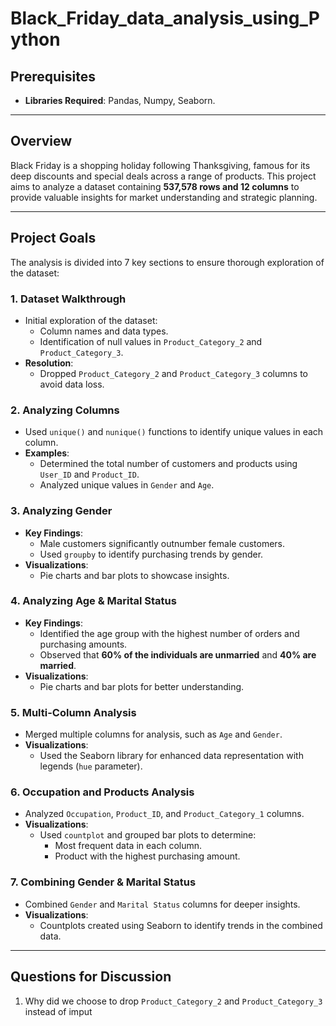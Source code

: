 # Black_Friday_data_analysis_using_Python

## Prerequisites
- **Libraries Required**: Pandas, Numpy, Seaborn.

---

## Overview
Black Friday is a shopping holiday following Thanksgiving, famous for its deep discounts and special deals across a range of products. This project aims to analyze a dataset containing **537,578 rows and 12 columns** to provide valuable insights for market understanding and strategic planning.

---

## Project Goals
The analysis is divided into 7 key sections to ensure thorough exploration of the dataset:

### 1. Dataset Walkthrough
- Initial exploration of the dataset:
  - Column names and data types.
  - Identification of null values in `Product_Category_2` and `Product_Category_3`.
- **Resolution**:
  - Dropped `Product_Category_2` and `Product_Category_3` columns to avoid data loss.

### 2. Analyzing Columns
- Used `unique()` and `nunique()` functions to identify unique values in each column.
- **Examples**:
  - Determined the total number of customers and products using `User_ID` and `Product_ID`.
  - Analyzed unique values in `Gender` and `Age`.

### 3. Analyzing Gender
- **Key Findings**:
  - Male customers significantly outnumber female customers.
  - Used `groupby` to identify purchasing trends by gender.
- **Visualizations**:
  - Pie charts and bar plots to showcase insights.

### 4. Analyzing Age & Marital Status
- **Key Findings**:
  - Identified the age group with the highest number of orders and purchasing amounts.
  - Observed that **60% of the individuals are unmarried** and **40% are married**.
- **Visualizations**:
  - Pie charts and bar plots for better understanding.

### 5. Multi-Column Analysis
- Merged multiple columns for analysis, such as `Age` and `Gender`.
- **Visualizations**:
  - Used the Seaborn library for enhanced data representation with legends (`hue` parameter).

### 6. Occupation and Products Analysis
- Analyzed `Occupation`, `Product_ID`, and `Product_Category_1` columns.
- **Visualizations**:
  - Used `countplot` and grouped bar plots to determine:
    - Most frequent data in each column.
    - Product with the highest purchasing amount.

### 7. Combining Gender & Marital Status
- Combined `Gender` and `Marital Status` columns for deeper insights.
- **Visualizations**:
  - Countplots created using Seaborn to identify trends in the combined data.

---

## Questions for Discussion
1. Why did we choose to drop `Product_Category_2` and `Product_Category_3` instead of imput
